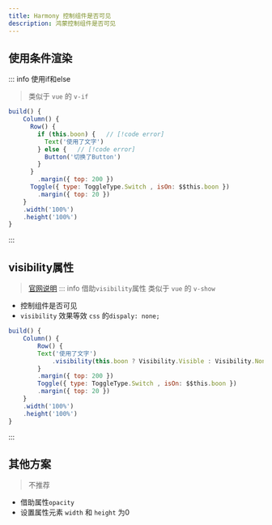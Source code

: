 ```yaml
---
title: Harmony 控制组件是否可见
description: 鸿蒙控制组件是否可见
---
```


<c-title title="Harmony 控制组件是否可见" />

## 使用条件渲染
::: info 使用if和else
>  类似于 `vue` 的 `v-if`
```js
build() {
    Column() {
      Row() {
        if (this.boon) {   // [!code error]
          Text('使用了文字')
        } else {   // [!code error]
          Button('切换了Button')
        }
      }
        .margin({ top: 200 })
      Toggle({ type: ToggleType.Switch , isOn: $$this.boon })
        .margin({ top: 20 })
    }
    .width('100%')
    .height('100%')
}
```
:::

## visibility属性
> [官网说明](https://developer.huawei.com/consumer/cn/doc/harmonyos-references-V2/ts-universal-attributes-visibility-0000001428061704-V2)
::: info 借助`visibility`属性
>  类似于 `vue` 的 `v-show`
- 控制组件是否可见
- `visibility` 效果等效 `css` 的`dispaly: none;`
```js
build() {
    Column() {
        Row() {
        Text('使用了文字')
            .visibility(this.boon ? Visibility.Visible : Visibility.None)   // [!code error]
        }
        .margin({ top: 200 })
        Toggle({ type: ToggleType.Switch , isOn: $$this.boon })
        .margin({ top: 20 })
    }
    .width('100%')
    .height('100%')
}
```
:::

## 其他方案
> 不推荐
- 借助属性`opacity`
- 设置属性元素 `width` 和 `height` 为0